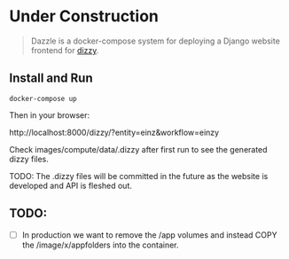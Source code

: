 # Under Construction

> Dazzle is a docker-compose system for deploying a Django website frontend for [dizzy](https://github.com/GRAYgoose124/dizzy).

## Install and Run

    docker-compose up

Then in your browser:

http://localhost:8000/dizzy/?entity=einz&workflow=einzy

Check images/compute/data/.dizzy after first run to see the generated dizzy files. 

TODO: The .dizzy files will be committed in the future as the website is developed and API is fleshed out.


## TODO:
- [ ] In production we want to remove the /app volumes and instead COPY the /image/x/appfolders into the container.
